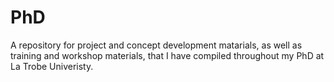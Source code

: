 # PhD
A repository for project and concept development matarials, as well as training and workshop materials, that I have compiled throughout my PhD at La Trobe Univeristy.
